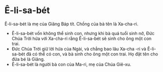 # Ê-li-sa-bét

Ê-li-sa-bét là mẹ của Giăng Báp tít. Chồng của bà tên là Xa-cha-ri.
- Ê-li-sa-bét vốn không thể sinh con, nhưng khi bà quá tuổi sinh nở, Đức Chúa Trời hứa với Xa-cha-ri rằng Ê-li-sa-bét sẽ sinh cho ông một con trai.
- Đức Chúa Trời giữ lời hứa của Ngài, và chẳng bao lâu Xa-cha -ri và Ê-li-sa-bét đã có thể có con, và bà sinh cho ông một con trai.  Họ đặt tên cho đứa bé là Giăng.
- Ê-li-sa-bét là người bà con của Ma-ri, mẹ của Chúa Giê-xu.

